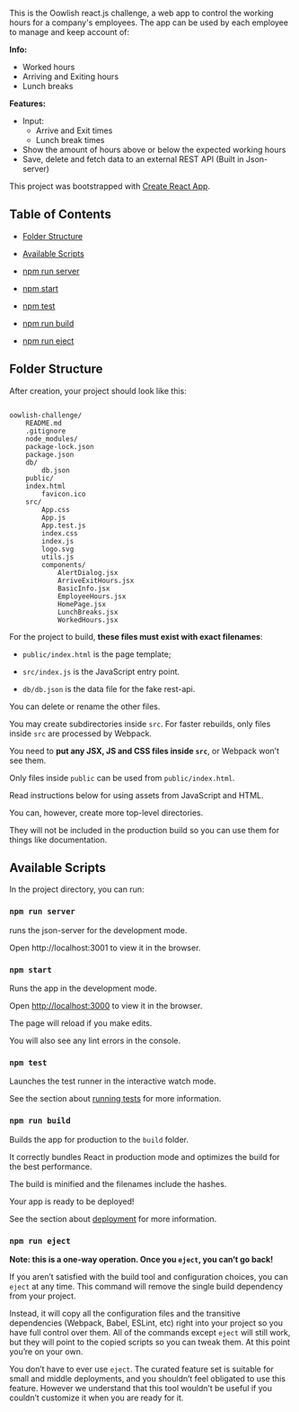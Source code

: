 This is the Oowlish react.js challenge, a web app to control the working hours for a company's employees. The app can be used by each employee to manage and keep account of:

**Info:**

- Worked hours
- Arriving and Exiting hours
- Lunch breaks

**Features:**

- Input:
  - Arrive and Exit times
  - Lunch break times
- Show the amount of hours above or below the expected working hours
- Save, delete and fetch data to an external REST API (Built in Json-server)

This project was bootstrapped with [Create React App](https://github.com/facebookincubator/create-react-app).

## Table of Contents

- [Folder Structure](#folder-structure)

- [Available Scripts](#available-scripts)

- [npm run server](#npm-run-server)

- [npm start](#npm-start)

- [npm test](#npm-test)

- [npm run build](#npm-run-build)

- [npm run eject](#npm-run-eject)

## Folder Structure

After creation, your project should look like this:

```

oowlish-challenge/
	README.md
  	.gitignore
	node_modules/
	package-lock.json
	package.json
	db/
		db.json
	public/
	index.html
		favicon.ico
	src/
		App.css
		App.js
		App.test.js
		index.css
		index.js
		logo.svg
		utils.js
		components/
			AlertDialog.jsx
			ArriveExitHours.jsx
			BasicInfo.jsx
			EmployeeHours.jsx
			HomePage.jsx
			LunchBreaks.jsx
			WorkedHours.jsx

```

For the project to build, **these files must exist with exact filenames**:

- `public/index.html` is the page template;

- `src/index.js` is the JavaScript entry point.

- `db/db.json` is the data file for the fake rest-api.

You can delete or rename the other files.

You may create subdirectories inside `src`. For faster rebuilds, only files inside `src` are processed by Webpack.<br>

You need to **put any JSX, JS and CSS files inside `src`**, or Webpack won’t see them.

Only files inside `public` can be used from `public/index.html`.<br>

Read instructions below for using assets from JavaScript and HTML.

You can, however, create more top-level directories.<br>

They will not be included in the production build so you can use them for things like documentation.

## Available Scripts

In the project directory, you can run:

### `npm run server`

runs the json-server for the development mode.<br>

Open http://localhost:3001 to view it in the browser.

### `npm start`

Runs the app in the development mode.<br>

Open [http://localhost:3000](http://localhost:3000) to view it in the browser.

The page will reload if you make edits.<br>

You will also see any lint errors in the console.

### `npm test`

Launches the test runner in the interactive watch mode.<br>

See the section about [running tests](#running-tests) for more information.

### `npm run build`

Builds the app for production to the `build` folder.<br>

It correctly bundles React in production mode and optimizes the build for the best performance.

The build is minified and the filenames include the hashes.<br>

Your app is ready to be deployed!

See the section about [deployment](#deployment) for more information.

### `npm run eject`

**Note: this is a one-way operation. Once you `eject`, you can’t go back!**

If you aren’t satisfied with the build tool and configuration choices, you can `eject` at any time. This command will remove the single build dependency from your project.

Instead, it will copy all the configuration files and the transitive dependencies (Webpack, Babel, ESLint, etc) right into your project so you have full control over them. All of the commands except `eject` will still work, but they will point to the copied scripts so you can tweak them. At this point you’re on your own.

You don’t have to ever use `eject`. The curated feature set is suitable for small and middle deployments, and you shouldn’t feel obligated to use this feature. However we understand that this tool wouldn’t be useful if you couldn’t customize it when you are ready for it.
